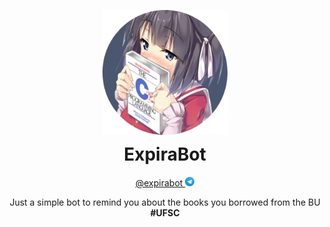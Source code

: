 <p align="center">
  <img width="200" src="/docs/logo.png" alt="ExpiraBot Logo" align="center">
</p>
<h1 align="center" style="margin-top: 0px;">ExpiraBot</h1>

<a align="center" href="https://t.me/expirabot">
<p align="center">@expirabot
<img width="15" src="/docs/telegram-logo.png" alt="ExpiraBot">
</p>
</a>



<p align="center" >Just a simple bot to remind you about the books you borrowed from the BU <b>#UFSC</b></p>



